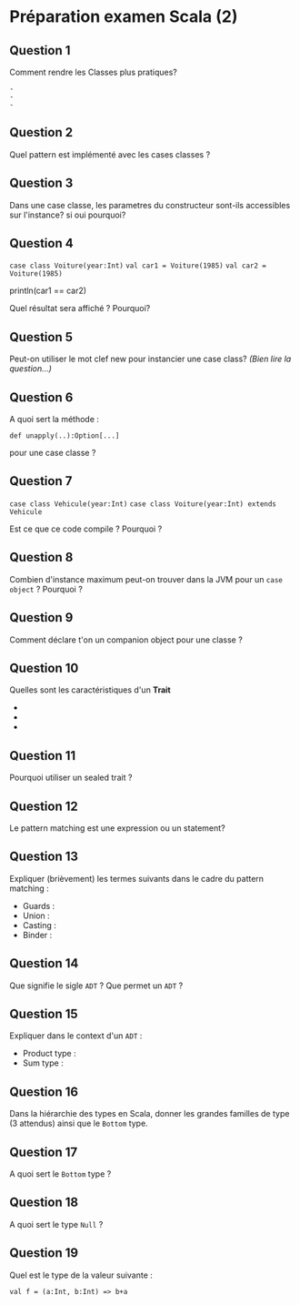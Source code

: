 # Préparation examen Scala (2) 

## Question 1 

Comment rendre les Classes plus pratiques? 

    - 
    -
    -

## Question 2

Quel pattern est implémenté avec les cases classes ? 



## Question 3

Dans une case classe, les parametres du constructeur sont-ils accessibles sur l'instance?  si oui pourquoi? 


## Question 4

 `case class Voiture(year:Int)`
 `val car1 = Voiture(1985)`
 `val car2 = Voiture(1985)`

 println(car1 == car2) 

Quel résultat sera affiché ? Pourquoi? 

## Question 5

Peut-on utiliser le mot clef new pour instancier une case class?  _(Bien lire la question...)_


## Question 6

A quoi sert la méthode : 

`def unapply(..):Option[...]` 

pour une case classe ?

## Question 7


`case class Vehicule(year:Int)`
`case class Voiture(year:Int) extends Vehicule`

Est ce que ce code compile ? Pourquoi ?

## Question 8 

Combien d'instance maximum peut-on trouver dans la JVM pour un `case object`  ? Pourquoi ?

## Question 9

Comment déclare t'on un companion object pour une classe ? 

## Question 10

Quelles sont les caractéristiques d'un **Trait**

 - 
 -
 -

## Question 11

Pourquoi utiliser un sealed trait ? 

## Question 12

Le pattern matching est une expression ou un statement? 

## Question 13

Expliquer (brièvement) les termes suivants dans le cadre du pattern matching : 

 - Guards : 
 - Union : 
 - Casting : 
 - Binder : 

## Question 14

Que signifie le sigle `ADT` ?  Que permet un `ADT` ? 

## Question 15

Expliquer dans le context d'un `ADT` : 

 - Product type : 
 - Sum type : 

## Question 16

Dans la hiérarchie des types en Scala, donner les grandes familles de type (3 attendus) ainsi que le `Bottom` type.

## Question 17

A quoi sert le `Bottom` type ? 

## Question 18

A quoi sert le type `Null` ?  

## Question 19


Quel est le type de la valeur suivante : 

 `val f = (a:Int, b:Int) => b+a`







